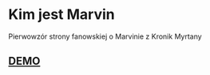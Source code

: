 # Kim jest Marvin

Pierwowzór strony fanowskiej o Marvinie z Kronik Myrtany

## [DEMO](https://rysiek507.github.io/homepage/)
